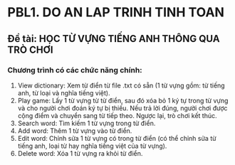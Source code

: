 # PBL1. DO AN LAP TRINH TINH TOAN
## Đề tài: HỌC TỪ VỰNG TIẾNG ANH THÔNG QUA TRÒ CHƠI
### Chương trình có các chức năng chính:
1. View dictionary: Xem từ điển từ file .txt có sẵn (1 từ vựng gồm: từ tiếng anh, từ loại và nghĩa tiếng việt).
2. Play game: Lấy 1 từ vựng từ từ điển, sau đó xóa bỏ 1 ký tự trong từ vựng và cho người chơi đoán ký tự bị thiếu. Nếu trả lời đúng, người chơi được cộng điểm và chuyển sang từ tiếp theo. Ngược lại, trò chơi kết thúc.
3. Search word: Tìm kiếm 1 từ vựng trong từ điển.
4. Add word: Thêm 1 từ vựng vào từ điển.
5. Edit word: Chỉnh sửa 1 từ vựng có trong từ điển (có thể chỉnh sửa từ tiếng anh, loại từ hay nghĩa tiếng việt của từ vựng).
6. Delete word: Xóa 1 từ vựng ra khỏi từ điển.
